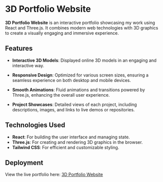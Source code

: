 # 3D Portfolio Website

**3D Portfolio Website** is an interactive portfolio showcasing my work using React and Three.js. It combines modern web technologies with 3D graphics to create a visually engaging and immersive experience.

## Features

- **Interactive 3D Models**: Displayed online 3D models in an engaging and interactive way.
  
- **Responsive Design**: Optimized for various screen sizes, ensuring a seamless experience on both desktop and mobile devices.
  
- **Smooth Animations**: Fluid animations and transitions powered by Three.js, enhancing the overall user experience.
  
- **Project Showcases**: Detailed views of each project, including descriptions, images, and links to live demos or repositories.

## Technologies Used

- **React**: For building the user interface and managing state.
- **Three.js**: For creating and rendering 3D graphics in the browser.
- **Tailwind CSS**: For efficient and customizable styling.

## Deployment

View the live portfolio here: [3D Portfolio Website](https://3d-personal-port-folio.netlify.app)
